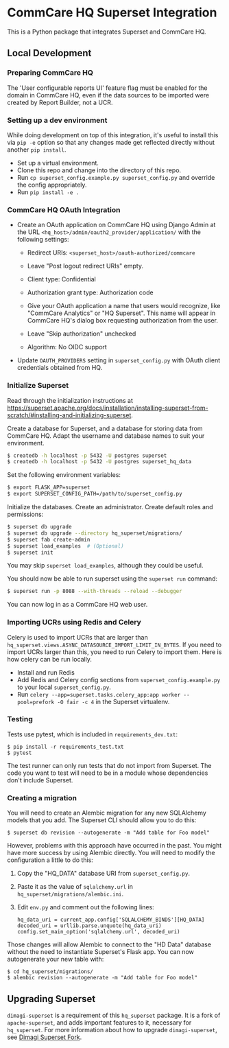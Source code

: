 CommCare HQ Superset Integration
================================

This is a Python package that integrates Superset and CommCare HQ.

Local Development
-----------------

### Preparing CommCare HQ

The 'User configurable reports UI' feature flag must be enabled for the
domain in CommCare HQ, even if the data sources to be imported were
created by Report Builder, not a UCR.


### Setting up a dev environment

While doing development on top of this integration, it's useful to
install this via `pip -e` option so that any changes made get reflected
directly without another `pip install`.

- Set up a virtual environment.
- Clone this repo and change into the directory of this repo.
- Run `cp superset_config.example.py superset_config.py` and override
  the config appropriately.
- Run `pip install -e .`

### CommCare HQ OAuth Integration

- Create an OAuth application on CommCare HQ using Django Admin at the URL
  `<hq_host>/admin/oauth2_provider/application/` with the following settings:

  - Redirect URIs: `<superset_host>/oauth-authorized/commcare`

  - Leave "Post logout redirect URIs" empty.

  - Client type: Confidential

  - Authorization grant type: Authorization code

  - Give your OAuth application a name that users would recognize,
    like "CommCare Analytics" or "HQ Superset". This name will appear
    in CommCare HQ's dialog box requesting authorization from the
    user.

  - Leave "Skip authorization" unchecked

  - Algorithm: No OIDC support

- Update `OAUTH_PROVIDERS` setting in `superset_config.py` with OAuth
  client credentials obtained from HQ.


### Initialize Superset

Read through the initialization instructions at
https://superset.apache.org/docs/installation/installing-superset-from-scratch/#installing-and-initializing-superset.

Create a database for Superset, and a database for storing data from
CommCare HQ. Adapt the username and database names to suit your
environment.
```bash
$ createdb -h localhost -p 5432 -U postgres superset
$ createdb -h localhost -p 5432 -U postgres superset_hq_data
```

Set the following environment variables:
```bash
$ export FLASK_APP=superset
$ export SUPERSET_CONFIG_PATH=/path/to/superset_config.py
```

Initialize the databases. Create an administrator. Create default roles
and permissions:
```bash
$ superset db upgrade
$ superset db upgrade --directory hq_superset/migrations/
$ superset fab create-admin
$ superset load_examples  # (Optional)
$ superset init
```
You may skip `superset load_examples`, although they could be useful.

You should now be able to run superset using the `superset run` command:
```bash
$ superset run -p 8088 --with-threads --reload --debugger
```

You can now log in as a CommCare HQ web user.


### Importing UCRs using Redis and Celery


Celery is used to import UCRs that are larger than
`hq_superset.views.ASYNC_DATASOURCE_IMPORT_LIMIT_IN_BYTES`. If you need
to import UCRs larger than this, you need to run Celery to import them.
Here is how celery can be run locally.

- Install and run Redis
- Add Redis and Celery config sections from
  `superset_config.example.py` to your local `superset_config.py`.
- Run
  `celery --app=superset.tasks.celery_app:app worker --pool=prefork -O fair -c 4`
  in the Superset virtualenv.


### Testing

Tests use pytest, which is included in `requirements_dev.txt`:

    $ pip install -r requirements_test.txt
    $ pytest

The test runner can only run tests that do not import from Superset. The
code you want to test will need to be in a module whose dependencies
don't include Superset.


### Creating a migration

You will need to create an Alembic migration for any new SQLAlchemy
models that you add. The Superset CLI should allow you to do this:

```shell
$ superset db revision --autogenerate -m "Add table for Foo model"
```

However, problems with this approach have occurred in the past. You
might have more success by using Alembic directly. You will need to
modify the configuration a little to do this:

1. Copy the "HQ_DATA" database URI from `superset_config.py`.

2. Paste it as the value of `sqlalchemy.url` in
   `hq_superset/migrations/alembic.ini`.

3. Edit `env.py` and comment out the following lines:
   ```
   hq_data_uri = current_app.config['SQLALCHEMY_BINDS'][HQ_DATA]
   decoded_uri = urllib.parse.unquote(hq_data_uri)
   config.set_main_option('sqlalchemy.url', decoded_uri)
   ```

Those changes will allow Alembic to connect to the "HD Data" database
without the need to instantiate Superset's Flask app. You can now
autogenerate your new table with:

```shell
$ cd hq_superset/migrations/
$ alembic revision --autogenerate -m "Add table for Foo model"
```


Upgrading Superset
------------------

`dimagi-superset` is a requirement of this `hq_superset` package. It is
a fork of `apache-superset`, and adds important features to it,
necessary for `hq_superset`. For more information about how to upgrade
`dimagi-superset`, see [Dimagi Superset Fork](apache-superset.md).
